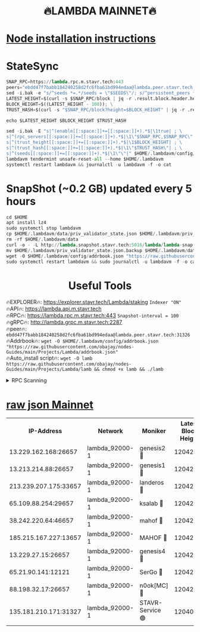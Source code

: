 <h1 align="center"> 🔥LAMBDA MAINNET🔥</h1>


[Node installation instructions](https://github.com/obajay/nodes-Guides/tree/main/Projects/Lambda)
=


# StateSync
```python
SNAP_RPC=https://lambda.rpc.m.stavr.tech:443
peers="ebdd47f7babb184240258d2fc6fba61bd994edaa@lambda.peer.stavr.tech:31326" 
sed -i.bak -e "s/^seeds *=.*/seeds = \"$SEEDS\"/; s/^persistent_peers *=.*/persistent_peers = \"$PEERS\"/" $HOME/.lambdavm/config/config.toml
LATEST_HEIGHT=$(curl -s $SNAP_RPC/block | jq -r .result.block.header.height); \
BLOCK_HEIGHT=$((LATEST_HEIGHT - 100)); \
TRUST_HASH=$(curl -s "$SNAP_RPC/block?height=$BLOCK_HEIGHT" | jq -r .result.block_id.hash)

echo $LATEST_HEIGHT $BLOCK_HEIGHT $TRUST_HASH

sed -i.bak -E "s|^(enable[[:space:]]+=[[:space:]]+).*$|\1true| ; \
s|^(rpc_servers[[:space:]]+=[[:space:]]+).*$|\1\"$SNAP_RPC,$SNAP_RPC\"| ; \
s|^(trust_height[[:space:]]+=[[:space:]]+).*$|\1$BLOCK_HEIGHT| ; \
s|^(trust_hash[[:space:]]+=[[:space:]]+).*$|\1\"$TRUST_HASH\"| ; \
s|^(seeds[[:space:]]+=[[:space:]]+).*$|\1\"\"|" $HOME/.lambdavm/config/config.toml
lambdavm tendermint unsafe-reset-all --home $HOME/.lambdavm
systemctl restart lambdavm && journalctl -u lambdavm -f -o cat

```
# SnapShot (~0.2 GB) updated every 5 hours
```python
cd $HOME
apt install lz4
sudo systemctl stop lambdavm
cp $HOME/.lambdavm/data/priv_validator_state.json $HOME/.lambdavm/priv_validator_state.json.backup
rm -rf $HOME/.lambdavm/data
curl -o - -L http://lambda.snapshot.stavr.tech:5016/lambda/lambda-snap.tar.lz4 | lz4 -c -d - | tar -x -C $HOME/.lambdavm --strip-components 2
mv $HOME/.lambdavm/priv_validator_state.json.backup $HOME/.lambdavm/data/priv_validator_state.json
wget -O $HOME/.lambdavm/config/addrbook.json "https://raw.githubusercontent.com/obajay/nodes-Guides/main/Projects/Lambda/addrbook.json"
sudo systemctl restart lambdavm && sudo journalctl -u lambdavm -f -o cat
```
 <h1 align="center"> Useful Tools</h1>

🔥EXPLORER🔥:      https://explorer.stavr.tech/Lambda/staking	        `Indexer "ON"` \
🔥API🔥: 			 		 https://lambda.api.m.stavr.tech \
🔥RPC🔥:           https://lambda.rpc.m.stavr.tech:443	              `Snapshot-interval = 100` \
🔥gRPC🔥:          http://lambda.grpc.m.stavr.tech:2287 \
🔥peer🔥:					 `ebdd47f7babb184240258d2fc6fba61bd994edaa@lambda.peer.stavr.tech:31326` \
🔥Addrbook🔥:    ```wget -O $HOME/.lambdavm/config/addrbook.json "https://raw.githubusercontent.com/obajay/nodes-Guides/main/Projects/Lambda/addrbook.json"``` \
🔥Auto_install script🔥: ```wget -O lamb https://raw.githubusercontent.com/obajay/nodes-Guides/main/Projects/Lambda/lamb && chmod +x lamb && ./lamb```


<details>
<summary>RPC Scanning</summary>

<h2 align="center"> We scan nodes in real time every 4 hours. And we provide the final result of RPC endpoints.
We cannot influence the operation of these nodes in any way. </h2>


```python
If Voting Power is higher than 0 --> then the Node is a validator of the network and may be subject to attack and be a potential threat to the chain.
```
```python
We marked such validators with a red symbol
```

</details>

[raw json Mainnet](https://rpc-check.lambm.stavr.tech/lambm/rpc-lambm-result.json)
=


<table><tr><th>IP-Address</th><th>Network</th><th>Moniker</th><th>Latest Block Height</th><th>Earliest Block Height</th><th>Catching Up</th><th>Tx Index</th><th>Voting Power</th><th>Scan Time</th></tr><tr><td>13.229.162.168:26657</td><td>lambda_92000-1</td><td>genesis2 🔴</td><td>12042670</td><td>1</td><td>False</td><td>on</td><td>15433360</td><td>2024-03-05T12:10:27.951159117UTC</td></tr><tr><td>13.213.214.88:26657</td><td>lambda_92000-1</td><td>genesis1 🔴</td><td>12042670</td><td>1</td><td>False</td><td>on</td><td>737835</td><td>2024-03-05T12:10:32.708950276UTC</td></tr><tr><td>213.239.207.175:33657</td><td>lambda_92000-1</td><td>landeros 🔴</td><td>12042669</td><td>8136001</td><td>False</td><td>off</td><td>1827972</td><td>2024-03-05T12:10:22.650789369UTC</td></tr><tr><td>65.109.88.254:29657</td><td>lambda_92000-1</td><td>ksalab 🔴</td><td>12042672</td><td>8715001</td><td>False</td><td>on</td><td>510465</td><td>2024-03-05T12:10:37.408766123UTC</td></tr><tr><td>38.242.220.64:46657</td><td>lambda_92000-1</td><td>mahof 🔴</td><td>12042673</td><td>10131001</td><td>False</td><td>off</td><td>770350</td><td>2024-03-05T12:10:42.110526848UTC</td></tr><tr><td>185.215.167.227:13657</td><td>lambda_92000-1</td><td>MAHOF 🔴</td><td>12042670</td><td>10134001</td><td>False</td><td>on</td><td>2051510</td><td>2024-03-05T12:10:31.475451027UTC</td></tr><tr><td>13.229.27.15:26657</td><td>lambda_92000-1</td><td>genesis4 🔴</td><td>12042670</td><td>11043001</td><td>False</td><td>on</td><td>9577262</td><td>2024-03-05T12:10:31.176084300UTC</td></tr><tr><td>65.21.90.141:12121</td><td>lambda_92000-1</td><td>SerGo 🔴</td><td>12042673</td><td>11942673</td><td>False</td><td>off</td><td>10618463</td><td>2024-03-05T12:10:41.818622258UTC</td></tr><tr><td>88.198.32.17:26657</td><td>lambda_92000-1</td><td>n0ok[MC] 🔴</td><td>12042673</td><td>11942673</td><td>False</td><td>off</td><td>1578630</td><td>2024-03-05T12:10:44.361957834UTC</td></tr><tr><td>135.181.210.171:31327</td><td>lambda_92000-1</td><td>STAVR-Service 🟢</td><td>12040010</td><td>12039001</td><td>False</td><td>on</td><td>0</td><td>2024-03-05T12:10:37.088243233UTC</td></tr></table>
